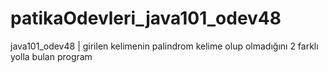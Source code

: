 # patikaOdevleri_java101_odev48
java101_odev48 | girilen kelimenin palindrom kelime olup olmadığını 2 farklı yolla bulan program
